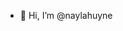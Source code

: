 - 👋 Hi, I’m @naylahuyne

<!---
naylahuyne/naylahuyne is a ✨ special ✨ repository because its `README.md` (this file) appears on your GitHub profile.
You can click the Preview link to take a look at your changes.
--->
